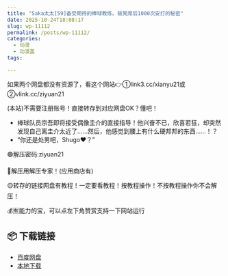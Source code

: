 ```yaml
---
title: "Saka太太[59]备受期待的棒球教练。板凳席后1000次安打的秘密"
date: 2025-10-24T18:08:17
slug: wp-11112
permalink: /posts/wp-11112/
categories:
  - 动漫
  - 动漫盖
tags:

---
```


如果两个网盘都没有资源了，看这个网站👉①link3.cc/xianyu21或②vlink.cc/ziyuan21

(本站)不需要注册账号！直接转存到对应网盘OK？懂吧！

*   棒球队员宗吾即将接受偶像圭介的直接指导！他兴奋不已，欣喜若狂，却突然发现自己离圭介太近了……然后，他感觉到腰上有什么硬邦邦的东西……！？
*   “你还是处男吧，Shugo♥？”

🟢解压密码:ziyuan21

🔵解压用解压专家！(应用商店有)

🟡转存的链接网盘有教程！一定要看教程！按教程操作！不按教程操作你不会解压！

💰🈶能力的宝，可以点左下角赞赏支持一下网站运行

## 📦 下载链接
- [百度网盘](https://blziyuan21.com/pay-download/11112?key=4dd06d401b&down_id=0)
- [本地下载](https://blziyuan21.com/pay-download/11112?key=4dd06d401b&down_id=1)

